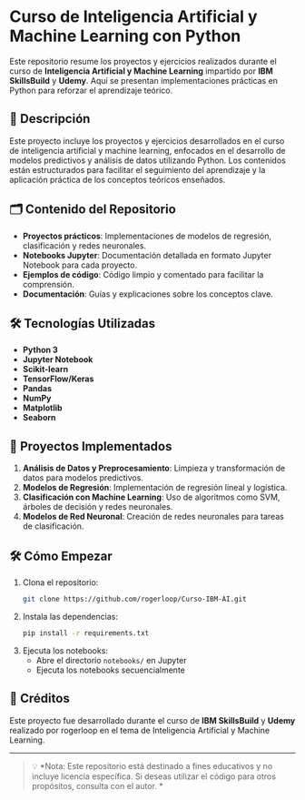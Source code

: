 # Curso de Inteligencia Artificial y Machine Learning con Python

Este repositorio resume los proyectos y ejercicios realizados durante el curso de **Inteligencia Artificial y Machine Learning** impartido por **IBM SkillsBuild** y **Udemy**. Aquí se presentan implementaciones prácticas en Python para reforzar el aprendizaje teórico.

## 📝 Descripción

Este proyecto incluye los proyectos y ejercicios desarrollados en el curso de inteligencia artificial y machine learning, enfocados en el desarrollo de modelos predictivos y análisis de datos utilizando Python. Los contenidos están estructurados para facilitar el seguimiento del aprendizaje y la aplicación práctica de los conceptos teóricos enseñados.

## 🗂️ Contenido del Repositorio

- **Proyectos prácticos**: Implementaciones de modelos de regresión, clasificación y redes neuronales.
- **Notebooks Jupyter**: Documentación detallada en formato Jupyter Notebook para cada proyecto.
- **Ejemplos de código**: Código limpio y comentado para facilitar la comprensión.
- **Documentación**: Guías y explicaciones sobre los conceptos clave.

## 🛠️ Tecnologías Utilizadas

- **Python 3**
- **Jupyter Notebook**
- **Scikit-learn**
- **TensorFlow/Keras**
- **Pandas**
- **NumPy**
- **Matplotlib**
- **Seaborn**

## 🚀 Proyectos Implementados

1. **Análisis de Datos y Preprocesamiento**: Limpieza y transformación de datos para modelos predictivos.
2. **Modelos de Regresión**: Implementación de regresión lineal y logística.
3. **Clasificación con Machine Learning**: Uso de algoritmos como SVM, árboles de decisión y redes neuronales.
4. **Modelos de Red Neuronal**: Creación de redes neuronales para tareas de clasificación.

## 🛠️ Cómo Empezar

1. Clona el repositorio:
   ```bash
   git clone https://github.com/rogerloop/Curso-IBM-AI.git
   ```
2. Instala las dependencias:
   ```bash
   pip install -r requirements.txt
   ```
3. Ejecuta los notebooks:
   - Abre el directorio `notebooks/` en Jupyter
   - Ejecuta los notebooks secuencialmente


## 🙌 Créditos

Este proyecto fue desarrollado durante el curso de **IBM SkillsBuild** y **Udemy** realizado por  rogerloop en el tema de Inteligencia Artificial y Machine Learning.

---

> 💡 *Nota: Este repositorio está destinado a fines educativos y no incluye licencia específica. Si deseas utilizar el código para otros propósitos, consulta con el autor. *
